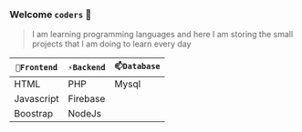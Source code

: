 ### Welcome `coders` 👋


> I am learning programming languages ​​and here I am storing the small projects that I am doing to learn every day

| `🔭Frontend` | `⚡Backend` | `📫Database` |
| ------ | ------ | ------ | 
| HTML | PHP | Mysql |
| Javascript | Firebase |
| Boostrap | NodeJs |


<!--
**storres20/storres20** is a ✨ _special_ ✨ repository because its `README.md` (this file) appears on your GitHub profile.

Here are some ideas to get you started:

- 🔭 I’m currently working on ...
- 🌱 I’m currently learning ...
- 👯 I’m looking to collaborate on ...
- 🤔 I’m looking for help with ...
- 💬 Ask me about ...
- 📫 How to reach me: ...
- 😄 Pronouns: ...
- ⚡ Fun fact: ...
-->
